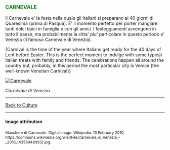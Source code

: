 <h3 style="color:green;"> CARNEVALE </h3>

<p lang="it"> Il Carnevale e' la festa nella quale gli Italiani si preparano ai 40 giorni di Quaresima (prima di Pasqua). 
E' il momento perfetto per porter mangiare tanti dolci tipici in famiglia e con gli amici. 
I festeggiamenti avvengono in tutto il paese, ma probabilmente la citta' piu' particolare in questo periodo e' Venezia (il famoso Carnevale di Venezia). </p>

<p lang="eng"> {Carnival is the time of the year where Italians get ready for the 40 days of Lent before Easter.
This is the perfect moment to indulge with some typical italian treats with family and friends.
The celebrations happen all around the country but, probably, in this period the most particular city is Venice (the well-known Venetian Carnival)} </p>

<p>
   <a href="https://upload.wikimedia.org/wikipedia/commons/9/94/Carnevale_di_Venezia_-_2010_%284356948093%29.jpg" 
 title="Carnevale">
     
 <img class="imgLeft"
 src="https://upload.wikimedia.org/wikipedia/commons/9/94/Carnevale_di_Venezia_-_2010_%284356948093%29.jpg" alt="Carnevale">

 </a>

<p lang="it"> <i> Carnevale di Venezia </i> </p>
 
 <p style="clear:both;"></p>

<hr>

<p> 
<a style="float:left;" href="culture.html" class="btn2"> Back to Culture </a>
</p>
<div style="clear:both;"> </div>


<hr> 

<h4>Image attribution</h4>
<p style="font-size:85%;"> 
Maschere di Carnevale. Digital image. Wikipedia. 13 February 2010, https://commons.wikimedia.org/wiki/File:Carnevale_di_Venezia_-_2010_(4356948093).jpg.
</p>
